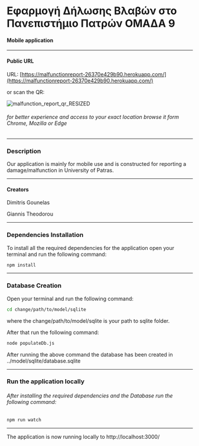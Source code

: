 # Εφαρμογή Δήλωσης Βλαβών στο Πανεπιστήμιο Πατρών ΟΜΑΔΑ 9

#### Mobile application

---

#### Public URL 

URL: [https://malfunctionreport-26370e429b90.herokuapp.com/](https://malfunctionreport-26370e429b90.herokuapp.com/)

or scan the QR:

![malfunction_report_qr_RESIZED](https://github.com/JohnTheo02/Malfunction-Report-Project-Web-Programming/assets/160852499/5e94091e-edea-4f4f-b9b0-a6893088a0cf)


###### for better experience and access to your exact location browse it form Chrome, Mozilla or Edge

---

### Description 

Our application is mainly for mobile use and is constructed for reporting a damage/malfunction in University of Patras.

---


#### Creators 


Dimitris Gounelas

Giannis Theodorou

---

### Dependencies Installation

To install all the required dependencies for the application open your terminal and run the following command:

```bash
npm install 
```

---

### Database Creation

Open your terminal and run the following command:

```bash
cd change/path/to/model/sqlite
```

where the change/path/to/model/sqlite is your path to sqlite folder.

After that run the following command:

```bash
node populateDb.js
```

After running the above command the database has been created in ../model/sqlite/database.sqlite

----

### Run the application locally

###### After installing the required dependencies and the Database run the following command:

```bash
npm run watch
```



---

The application is now running locally to http://localhost:3000/
